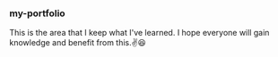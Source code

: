 ### my-portfolio
This is the area that I keep what I've learned. I hope everyone will gain knowledge and benefit from this.✌😆
